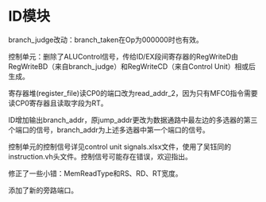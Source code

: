 # ID模块

branch_judge改动：branch_taken在Op为000000时也有效。

控制单元：删除了ALUControl信号，传给ID/EX段间寄存器的RegWriteD由RegWriteBD（来自branch_judge）和RegWriteCD（来自Control Unit）相或后生成。

寄存器堆(register_file)读CP0的端口改为read_addr_2，因为只有MFC0指令需要读CP0寄存器且读取字段为RT。

ID增加输出branch_addr，原jump_addr更改为数据通路中最左边的多选器的第三个端口的信号，branch_addr为上述多选器中第一个端口的信号。

控制单元的控制信号详见control unit signals.xlsx文件，使用了吴钰同的instruction.vh头文件。控制信号可能存在错误，欢迎指出。

修正了一些小错：MemReadType和RS、RD、RT宽度。

添加了新的旁路端口。